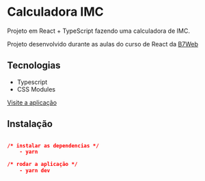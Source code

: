 # Calculadora IMC

Projeto em React + TypeScript fazendo uma calculadora de IMC.

Projeto desenvolvido durante as aulas do curso de React da [B7Web](https://b7web.com.br)

## Tecnologias

- Typescript
- CSS Modules

[Visite a aplicação]()

## Instalação

```json

/* instalar as dependencias */
    - yarn

/* rodar a aplicação */
    - yarn dev

```
